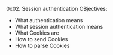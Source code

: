 0x02. Session authentication
OBjectives:
* What authentication means
* What session authentication means
* What Cookies are
* How to send Cookies
* How to parse Cookies
